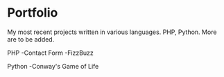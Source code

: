 # Portfolio
My most recent projects written in various languages. PHP, Python. More are to be added.

PHP
-Contact Form
-FizzBuzz
  
Python
-Conway's Game of Life
